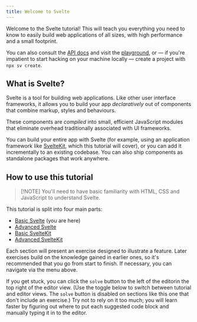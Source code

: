 ```yaml
---
title: Welcome to Svelte
---
```


Welcome to the Svelte tutorial! This will teach you everything you need to know to easily build web applications of all sizes, with high performance and a small footprint.

You can also consult the [API docs](https://svelte.dev/docs) and visit the [playground](https://svelte.dev/playground), or — if you're impatient to start hacking on your machine locally — create a project with `npx sv create`.

## What is Svelte?

Svelte is a tool for building web applications. Like other user interface frameworks, it allows you to build your app _declaratively_ out of components that combine markup, styles and behaviours.

These components are _compiled_ into small, efficient JavaScript modules that eliminate overhead traditionally associated with UI frameworks.

You can build your entire app with Svelte (for example, using an application framework like [SvelteKit](/docs/kit), which this tutorial will cover), or you can add it incrementally to an existing codebase. You can also ship components as standalone packages that work anywhere.

## How to use this tutorial

> [!NOTE] You'll need to have basic familiarity with HTML, CSS and JavaScript to understand Svelte.

This tutorial is split into four main parts:

- [Basic Svelte](/tutorial/svelte/welcome-to-svelte) (you are here)
- [Advanced Svelte](/tutorial/svelte/tweens)
- [Basic SvelteKit](/tutorial/kit/introducing-sveltekit)
- [Advanced SvelteKit](/tutorial/kit/optional-params)

Each section will present an exercise designed to illustrate a feature. Later exercises build on the knowledge gained in earlier ones, so it's recommended that you go from start to finish. If necessary, you can navigate via the menu above.

If you get stuck, you can click the `solve` button <span class="desktop">to the left of the editor</span><span class="mobile">in the top right of the editor view</span>. (<span class="mobile">Use the toggle below to switch between tutorial and editor views. </span>The `solve` button is disabled on sections like this one that don't include an exercise.) Try not to rely on it too much; you will learn faster by figuring out where to put each suggested code block and manually typing it in to the editor.
